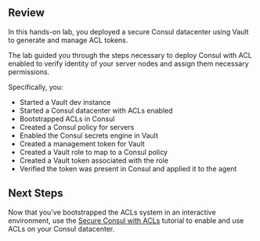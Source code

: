 ## Review

In this hands-on lab, you deployed a secure Consul datacenter using
Vault to generate and manage ACL tokens.

The lab guided you through the steps necessary to deploy Consul
with ACL enabled to verify identity of your server nodes and assign them necessary permissions.

Specifically, you:
- Started a Vault dev instance
- Started a Consul datacenter with ACLs enabled
- Bootstrapped ACLs in Consul
- Created a Consul policy for servers
- Enabled the Consul secrets engine in Vault
- Created a management token for Vault
- Created a Vault role to map to a Consul policy
- Created a Vault token associated with the role
- Verified the token was present in Consul and applied it to the agent

## Next Steps

Now that you've bootstrapped the ACLs system in an interactive environment, use the
[Secure Consul with ACLs](https://learn.hashicorp.com/consul/security-networking/production-acls) tutorial to enable and use ACLs on your Consul datacenter.
